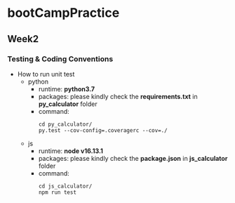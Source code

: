 # bootCampPractice
## Week2
### Testing & Coding Conventions
* How to run unit test
    * python
        * runtime: **python3.7**
        * packages: please kindly check the **requirements.txt** in **py_calculator** folder
        * command:
            ```
            cd py_calculator/
            py.test --cov-config=.coveragerc --cov=./
            ```
    * js
        * runtime: **node v16.13.1**
        * packages: please kindly check the **package.json** in **js_calculator** folder
        * command:
            ```
            cd js_calculator/
            npm run test
            ```
